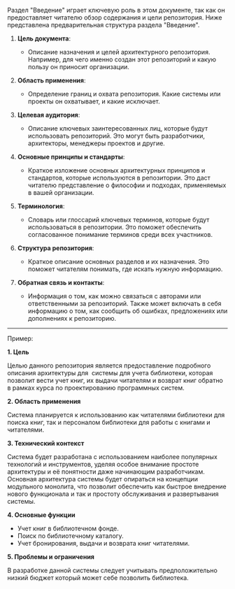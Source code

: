  Раздел "Введение" играет ключевую роль в этом документе, так как он предоставляет читателю обзор содержания и цели репозитория. Ниже представлена предварительная структура раздела "Введение".

1. **Цель документа**:
    - Описание назначения и целей архитектурного репозитория. Например, для чего именно создан этот репозиторий и какую пользу он приносит организации.

2. **Область применения**:
    - Определение границ и охвата репозитория. Какие системы или проекты он охватывает, и какие исключает.

3. **Целевая аудитория**:
    - Описание ключевых заинтересованных лиц, которые будут использовать репозиторий. Это могут быть разработчики, архитекторы, менеджеры проектов и другие.

4. **Основные принципы и стандарты**:
    - Краткое изложение основных архитектурных принципов и стандартов, которые используются в репозитории. Это даст читателю представление о философии и подходах, применяемых в вашей организации.

5. **Терминология**:
    - Словарь или глоссарий ключевых терминов, которые будут использоваться в репозитории. Это поможет обеспечить согласованное понимание терминов среди всех участников.

6. **Структура репозитория**:
    - Краткое описание основных разделов и их назначения. Это поможет читателям понимать, где искать нужную информацию.

7. **Обратная связь и контакты**:
    - Информация о том, как можно связаться с авторами или ответственными за репозиторий. Также может включать в себя информацию о том, как сообщить об ошибках, предложениях или дополнениях к репозиторию.


----
Пример:

**1. Цель**

Целью данного репозитория является предоставление подробного описания архитектуры для  системы для учета библиотеки, которая позволит вести учет книг, их выдачи читателям и возврат книг обратно в рамках курса по проектированию программных систем.

**2. Область применения**

Система планируется к использованию как читателями библиотеки для поиска книг, так и персоналом библиотеки для работы с книгами и читателями.

**3. Технический контекст**

Система будет разработана с использованием наиболее популярных технологий и инструментов, уделяя особое внимание простоте архитектуры и её понятности даже начинающим разработчикам. Основная архитектура системы будет опираться на концепции модульного монолита, что позволит обеспечить как быстрое внедрение нового функционала и так и простоту обслуживания и развертывания системы.

**4. Основные функции**

- Учет книг в библиотечном фонде.
- Поиск по библиотечному каталогу.
- Учет бронирования, выдачи и возврата книг читателями.

**5. Проблемы и ограничения**

В разработке данной системы следует учитывать предположительно низкий бюджет который может себе позволить библиотека.

